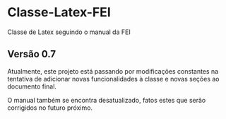 Classe-Latex-FEI
================

Classe de Latex seguindo o manual da FEI

Versão 0.7
----------

Atualmente, este projeto está passando por modificações
constantes na tentativa de adicionar novas funcionalidades
à classe e novas seções ao documento final.

O manual também se encontra desatualizado, fatos estes que
serão corrigidos no futuro próximo.
